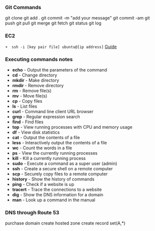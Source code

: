 ### Git Commands

git clone
git add .
git commit -m "add your message"
git commit -am
git push
git pull
git merge
git fetch
git status
git log

### EC2

`➜  ssh -i [key pair file] ubuntu@[ip address]`
[Guide](https://learn.cs260.click/page/webServers/amazonWebServicesEc2/amazonWebServicesEc2_md)

### Executing commands notes

- **echo** - Output the parameters of the command
- **cd** - Change directory
- **mkdir** - Make directory
- **rmdir** - Remove directory
- **rm** - Remove file(s)
- **mv** - Move file(s)
- **cp** - Copy files
- **ls** - List files
- **curl** - Command line client URL browser
- **grep** - Regular expression search
- **find** - Find files
- **top** - View running processes with CPU and memory usage
- **df** - View disk statistics
- **cat** - Output the contents of a file
- **less** - Interactively output the contents of a file
- **wc** - Count the words in a file
- **ps** - View the currently running processes
- **kill** - Kill a currently running process
- **sudo** - Execute a command as a super user (admin)
- **ssh** - Create a secure shell on a remote computer
- **scp** - Securely copy files to a remote computer
- **history** - Show the history of commands
- **ping** - Check if a website is up
- **tracert** - Trace the connections to a website
- **dig** - Show the DNS information for a domain
- **man** - Look up a command in the manual

### DNS through Route 53

purchase domain
create hosted zone
create record set(A,\*)
